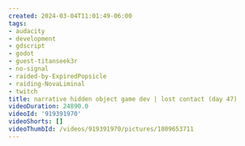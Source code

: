 ```yaml
---
created: 2024-03-04T11:01:49-06:00
tags:
- audacity
- development
- gdscript
- godot
- guest-titanseek3r
- no-signal
- raided-by-ExpiredPopsicle
- raiding-NovaLiminal
- twitch
title: narrative hidden object game dev | lost contact (day 47)
videoDuration: 24890.0
videoId: '919391970'
videoShorts: []
videoThumbId: /videos/919391970/pictures/1809653711
---
```

